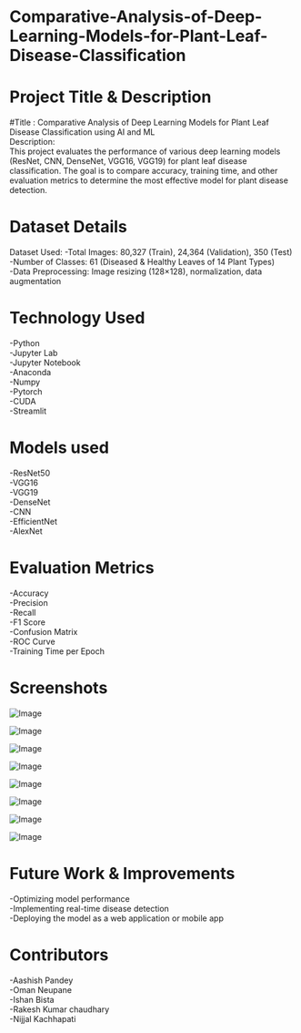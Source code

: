 # Comparative-Analysis-of-Deep-Learning-Models-for-Plant-Leaf-Disease-Classification
#  Project Title & Description
#Title : Comparative Analysis of Deep Learning Models for Plant Leaf Disease Classification using AI and ML <br>
Description:<br>
This project evaluates the performance of various deep learning models (ResNet, CNN, DenseNet, VGG16, VGG19) for plant leaf disease classification. The goal is to compare accuracy, training time, and other evaluation metrics to determine the most effective model for plant disease detection.

# Dataset Details
Dataset Used:
-Total Images: 80,327 (Train), 24,364 (Validation), 350 (Test) <br>
-Number of Classes: 61 (Diseased & Healthy Leaves of 14 Plant Types)<br>
-Data Preprocessing: Image resizing (128×128), normalization, data augmentation

# Technology Used
-Python<br>
-Jupyter Lab<br>
-Jupyter Notebook<br>
-Anaconda<br>
-Numpy<br>
-Pytorch<br>
-CUDA<br>
-Streamlit

# Models used
-ResNet50<br>
-VGG16<br>
-VGG19<br>
-DenseNet<br>
-CNN <br>
-EfficientNet <br>
-AlexNet

# Evaluation Metrics

-Accuracy<br>
-Precision<br>
-Recall<br>
-F1 Score<br>
-Confusion Matrix<br>
-ROC Curve<br>
-Training Time per Epoch

# Screenshots
![Image](https://github.com/user-attachments/assets/9d4fd012-19cd-4caf-be2d-1ffa7a60ca6e)

![Image](https://github.com/user-attachments/assets/a2aa808b-b3ee-4921-a4a3-1aa5bf20246e)

![Image](https://github.com/user-attachments/assets/f29c0872-5a60-4a6d-880e-ece85e4764fe)

![Image](https://github.com/user-attachments/assets/e4ed201e-5a9e-4ba1-8576-38dfc60e23ca)

![Image](https://github.com/user-attachments/assets/c425a6b4-13b6-47fa-a368-b133a0c6da16)

![Image](https://github.com/user-attachments/assets/78c97d62-e139-48d2-b5d7-21557ed6185d)

![Image](https://github.com/user-attachments/assets/62cf683e-7339-4c0c-9507-7bf010b11948)

![Image](https://github.com/user-attachments/assets/a09d33d4-125a-4f67-ae4d-688837ac051c)

# Future Work & Improvements
-Optimizing model performance<br>
-Implementing real-time disease detection<br>
-Deploying the model as a web application or mobile app<br>

# Contributors
-Aashish Pandey<br>
-Oman Neupane<br>
-Ishan Bista<br>
-Rakesh Kumar chaudhary<br>
-Nijjal Kachhapati
